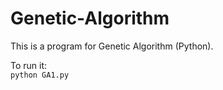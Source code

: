 Genetic-Algorithm
=================

This is a program for Genetic Algorithm (Python).

To run it:
<br/><code>python GA1.py</code>
